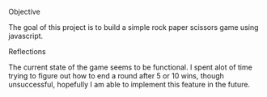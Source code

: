 Objective

The goal of this project is to build a simple rock paper scissors game using javascript.

Reflections 

The current state of the game seems to be functional. I spent alot of time trying to figure out how to end a round after 5 or 10 wins, though unsuccessful, hopefully I am able to implement this feature in the future.